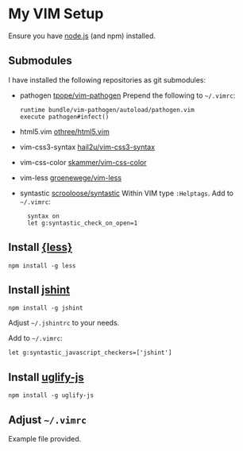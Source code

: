 My VIM Setup
==============

Ensure you have [node.js](http://nodejs.org/) (and npm) installed.

Submodules
----------

I have installed the following repositories as git submodules:

+ pathogen [tpope/vim-pathogen](https://github.com/tpope/vim-pathogen)
  Prepend the following to `~/.vimrc`: 

  ```
  runtime bundle/vim-pathogen/autoload/pathogen.vim
  execute pathogen#infect()
  ```
+ html5.vim [othree/html5.vim](https://github.com/othree/html5.vim)
+ vim-css3-syntax [hail2u/vim-css3-syntax](https://github.com/hail2u/vim-css3-syntax)
+ vim-css-color [skammer/vim-css-color](https://github.com/skammer/vim-css-color)
+ vim-less [groenewege/vim-less](https://github.com/groenewege/vim-less)
+ syntastic [scrooloose/syntastic](https://github.com/scrooloose/syntastic)
  Within VIM type `:Helptags`.
  Add to `~/.vimrc`:

  ```
	syntax on
	let g:syntastic_check_on_open=1
  ```

Install [{less}](http://lesscss.org)
------------------------------------

	npm install -g less

Install [jshint](http://www.jshint.com/)
----------------------------------------

	npm install -g jshint

Adjust `~/.jshintrc` to your needs.

Add to `~/.vimrc`:

	let g:syntastic_javascript_checkers=['jshint']

Install [uglify-js](https://github.com/mishoo/UglifyJS2)
--------------------------------------------------------

	npm install -g uglify-js

Adjust `~/.vimrc`
-----------------

Example file provided.
